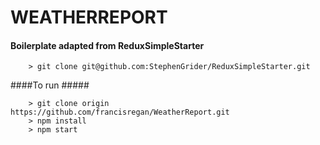 # WEATHERREPORT 

#### Boilerplate adapted from ReduxSimpleStarter ####
```
	> git clone git@github.com:StephenGrider/ReduxSimpleStarter.git
```

####To run #####
``` 
	> git clone origin https://github.com/francisregan/WeatherReport.git
	> npm install
	> npm start
```
